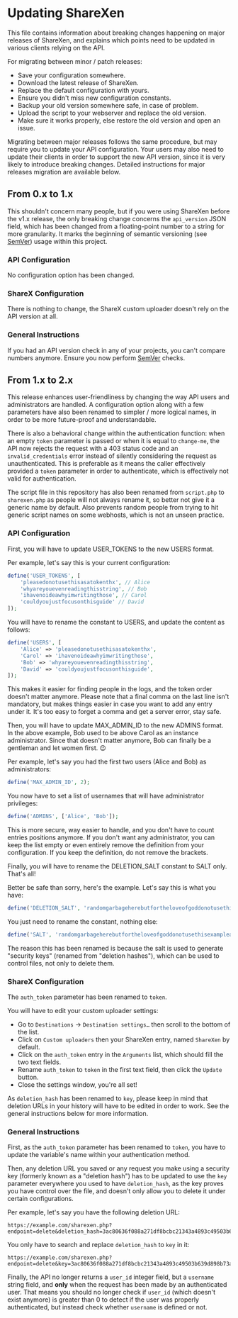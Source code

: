 # Updating ShareXen

This file contains information about breaking changes happening on major releases of ShareXen, and explains which points need to be updated in various clients relying on the API.

For migrating between minor / patch releases:
- Save your configuration somewhere.
- Download the latest release of ShareXen.
- Replace the default configuration with yours.
- Ensure you didn't miss new configuration constants.
- Backup your old version somewhere safe, in case of problem.
- Upload the script to your webserver and replace the old version.
- Make sure it works properly, else restore the old version and open an issue.

Migrating between major releases follows the same procedure, but may require you to update your API configuration. Your users may also need to update their clients in order to support the new API version, since it is very likely to introduce breaking changes. Detailed instructions for major releases migration are available below.


## From 0.x to 1.x

This shouldn't concern many people, but if you were using ShareXen before the v1.x release, the only breaking change concerns the `api_version` JSON field, which has been changed from a floating-point number to a string for more granularity. It marks the beginning of semantic versioning (see [SemVer](https://semver.org/)) usage within this project.


### API Configuration

No configuration option has been changed.


### ShareX Configuration

There is nothing to change, the ShareX custom uploader doesn't rely on the API version at all.


### General Instructions

If you had an API version check in any of your projects, you can't compare numbers anymore. Ensure you now perform [SemVer](https://semver.org/) checks.



## From 1.x to 2.x

This release enhances user-friendliness by changing the way API users and administrators are handled. A configuration option along with a few parameters have also been renamed to simpler / more logical names, in order to be more future-proof and understandable.

There is also a behavioral change within the authentication function: when an empty `token` parameter is passed or when it is equal to `change-me`, the API now rejects the request with a 403 status code and an `invalid_credentials` error instead of silently considering the request as unauthenticated. This is preferable as it means the caller effectively provided a `token` parameter in order to authenticate, which is effectively not valid for authentication.

The script file in this repository has also been renamed from `script.php` to `sharexen.php` as people will not always rename it, so better not give it a generic name by default. Also prevents random people from trying to hit generic script names on some webhosts, which is not an unseen practice.


### API Configuration

First, you will have to update USER_TOKENS to the new USERS format.

Per example, let's say this is your current configuration:
```php
define('USER_TOKENS', [
	'pleasedonotusethisasatokenthx', // Alice
	'whyareyouevenreadingthisstring', // Bob
	'ihavenoideawhyimwritingthose', // Carol
	'couldyoujustfocusonthisguide' // David
]);
```

You will have to rename the constant to USERS, and update the content as follows:
```php
define('USERS', [
	'Alice' => 'pleasedonotusethisasatokenthx',
	'Carol' => 'ihavenoideawhyimwritingthose',
	'Bob' => 'whyareyouevenreadingthisstring',
	'David' => 'couldyoujustfocusonthisguide',
]);
```

This makes it easier for finding people in the logs, and the token order doesn't matter anymore. Please note that a final comma on the last line isn't mandatory, but makes things easier in case you want to add any entry under it. It's too easy to forget a comma and get a server error, stay safe.

Then, you will have to update MAX_ADMIN_ID to the new ADMINS format.  
In the above example, Bob used to be above Carol as an instance administrator. Since that doesn't matter anymore, Bob can finally be a gentleman and let women first. :wink:

Per example, let's say you had the first two users (Alice and Bob) as administrators:
```php
define('MAX_ADMIN_ID', 2);
```

You now have to set a list of usernames that will have administrator privileges:
```php
define('ADMINS', ['Alice', 'Bob']);
```

This is more secure, way easier to handle, and you don't have to count entries positions anymore. If you don't want any administrator, you can keep the list empty or even entirely remove the definition from your configuration. If you keep the definition, do not remove the brackets.

Finally, you will have to rename the DELETION_SALT constant to SALT only. That's all!

Better be safe than sorry, here's the example. Let's say this is what you have:
```php
define('DELETION_SALT', 'randomgarbageherebutfortheloveofgoddonotusethisexampleasyourownsaltthankyou');
```

You just need to rename the constant, nothing else:
```php
define('SALT', 'randomgarbageherebutfortheloveofgoddonotusethisexampleasyourownsaltthankyou');
```

The reason this has been renamed is because the salt is used to generate "security keys" (renamed from "deletion hashes"), which can be used to control files, not only to delete them.


### ShareX Configuration

The `auth_token` parameter has been renamed to `token`.

You will have to edit your custom uploader settings:
- Go to `Destinations` → `Destination settings…` then scroll to the bottom of the list.
- Click on `Custom uploaders` then your ShareXen entry, named `ShareXen` by default.
- Click on the `auth_token` entry in the `Arguments` list, which should fill the two text fields.
- Rename `auth_token` to `token` in the first text field, then click the `Update` button.
- Close the settings window, you're all set!

As `deletion_hash` has been renamed to `key`, please keep in mind that deletion URLs in your history will have to be edited in order to work. See the general instructions below for more information.


### General Instructions

First, as the `auth_token` parameter has been renamed to `token`, you have to update the variable's name within your authentication method.

Then, any deletion URL you saved or any request you make using a security key (formerly known as a "deletion hash") has to be updated to use the `key` parameter everywhere you used to have `deletion_hash`, as the key proves you have control over the file, and doesn't only allow you to delete it under certain configurations.

Per example, let's say you have the following deletion URL:
```
https://example.com/sharexen.php?endpoint=delete&deletion_hash=3ac80636f088a271df8bcbc21343a4893c49503b639d898b73a765e052757c9e&filename=8tTp17p.png
```

You only have to search and replace `deletion_hash` to `key` in it:
```
https://example.com/sharexen.php?endpoint=delete&key=3ac80636f088a271df8bcbc21343a4893c49503b639d898b73a765e052757c9e&filename=8tTp17p.png
```

Finally, the API no longer returns a `user_id` integer field, but a `username` string field, and **only** when the request has been made by an authenticated user. That means you should no longer check if `user_id` (which doesn't exist anymore) is greater than 0 to detect if the user was properly authenticated, but instead check whether `username` is defined or not.